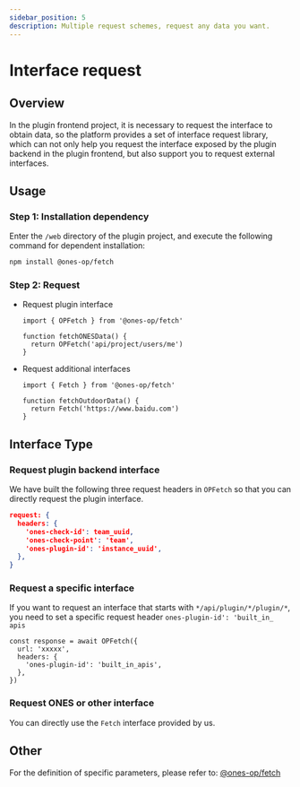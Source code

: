 ```yaml
---
sidebar_position: 5
description: Multiple request schemes, request any data you want.
---
```


# Interface request

## Overview

In the plugin frontend project, it is necessary to request the interface to obtain data, so the platform provides a set of interface request library, which can not only help you request the interface exposed by the plugin backend in the plugin frontend, but also support you to request external interfaces.

## Usage

### Step 1: Installation dependency

Enter the `/web` directory of the plugin project, and execute the following command for dependent installation:

```bash npm2yarn
npm install @ones-op/fetch
```

### Step 2: Request

- Request plugin interface

  ```tsx
  import { OPFetch } from '@ones-op/fetch'

  function fetchONESData() {
    return OPFetch('api/project/users/me')
  }
  ```

- Request additional interfaces

  ```tsx
  import { Fetch } from '@ones-op/fetch'

  function fetchOutdoorData() {
    return Fetch('https://www.baidu.com')
  }
  ```

## Interface Type

### Request plugin backend interface

We have built the following three request headers in `OPFetch` so that you can directly request the plugin interface.

```json
request: {
  headers: {
    'ones-check-id': team_uuid,
    'ones-check-point': 'team',
    'ones-plugin-id': 'instance_uuid',
  },
}
```

### Request a specific interface

If you want to request an interface that starts with `*/api/plugin/*/plugin/*`, you need to set a specific request header `ones-plugin-id': 'built_in_ apis`

```tsx
const response = await OPFetch({
  url: 'xxxxx',
  headers: {
    'ones-plugin-id': 'built_in_apis',
  },
})
```

### Request ONES or other interface

You can directly use the `Fetch` interface provided by us.

## Other

For the definition of specific parameters, please refer to: [@ones-op/fetch](../../reference/packages/fetch/fetch.md)
